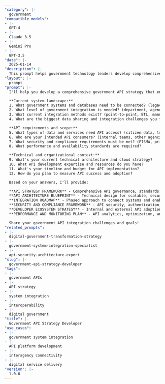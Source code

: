 ```yaml
---
"category": |-
  government
"compatible_models":
- |-
  GPT-4
- |-
  Claude 3.5
- |-
  Gemini Pro
- |-
  GPT-3.5
"date": |-
  2025-01-14
"description": |-
  This prompt helps government technology leaders develop comprehensive API strategies that enable seamless system integration, interagency collaboration, and scalable digital service delivery while ensuring security, compliance, and performance standards.
"layout": |-
  prompt
"prompt": |-
  I'll help you develop a comprehensive government API strategy that enables seamless system integration and digital service delivery across agencies. Let me understand your current state and objectives:

  **Current system landscape:**
  1. What government systems and databases need to be connected? (legacy, modern, vendor systems)
  2. What level of government integration is needed? (department, agency, cross-agency, inter-jurisdictional)
  3. What current integration methods exist? (point-to-point, ETL, manual processes)
  4. What are the biggest data sharing and integration challenges you face?

  **API requirements and scope:**
  5. What types of data and services need API access? (citizen data, transactions, reporting)
  6. Who are your intended API consumers? (internal teams, other agencies, citizens, vendors)
  7. What security and compliance requirements must be met? (FISMA, privacy, authentication)
  8. What performance and availability standards are required?

  **Technical and organizational context:**
  9. What's your current technical architecture and cloud strategy?
  10. What API development expertise and resources do you have?
  11. What's your timeline and budget for API implementation?
  12. How do you plan to measure API success and adoption?

  Based on your answers, I'll provide:

  **API STRATEGY FRAMEWORK** - Comprehensive API governance, standards, and implementation approach
  **API ARCHITECTURE BLUEPRINT** - Technical design for scalable, secure government API platform
  **INTEGRATION ROADMAP** - Phased approach to connect systems and enable data sharing
  **SECURITY AND COMPLIANCE FRAMEWORK** - API security, authentication, and regulatory compliance
  **DEVELOPER ECOSYSTEM STRATEGY** - Internal and external API adoption and support programs
  **PERFORMANCE AND MONITORING PLAN** - API analytics, optimization, and continuous improvement

  Share your government API integration challenges and goals!
"related_prompts":
- |-
  digital-government-transformation-strategy
- |-
  government-system-integration-specialist
- |-
  api-security-architecture-expert
"slug": |-
  government-api-strategy-developer
"tags":
- |-
  government APIs
- |-
  API strategy
- |-
  system integration
- |-
  interoperability
- |-
  digital government
"title": |-
  Government API Strategy Developer
"use_cases":
- |-
  government system integration
- |-
  API platform development
- |-
  interagency connectivity
- |-
  digital service delivery
"version": |-
  1.0.0
---
```

